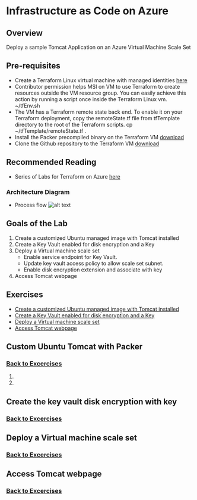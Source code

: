 # Infrastructure as Code on Azure
## Overview

Deploy a sample Tomcat Application on an Azure Virtual Machine Scale Set

## Pre-requisites 
* Create a Terraform Linux virtual machine with managed identities [here](https://docs.microsoft.com/en-us/azure/terraform/terraform-vm-msi)
* Contributor permission helps MSI on VM to use Terraform to create resources outside the VM resource group. You can easily achieve this action by running a script once inside the Terraform Linux vm. 
    ~/tfEnv.sh
* The VM has a Terraform remote state back end. To enable it on your Terraform deployment, copy the remoteState.tf file from tfTemplate directory to the root of the Terraform scripts. 
    cp ~/tfTemplate/remoteState.tf .
* Install the Packer precompiled binary on the Terraform VM [download](https://www.packer.io/intro/getting-started/install.html#precompiled-binaries)
* Clone the Github repository to the Terraform VM [download](https://github.com/preddy727/AzureTerraformTemplates.git)

## Recommended Reading
* Series of Labs for Terraform on Azure [here](https://azurecitadel.com/automation/terraform/)

### Architecture Diagram
* Process flow ![alt text](https://github.com/preddy727/AzureTerraformTemplates/blob/master/images/Picture1.png)

## Goals of the Lab
1. Create a customized Ubuntu managed image with Tomcat installed 
2. Create a Key Vault enabled for disk encryption and a Key
3. Deploy a Virtual machine scale set
    * Enable service endpoint for Key Vault. 
    * Update key vault access policy to allow scale set subnet. 
    * Enable disk encryption extension and associate with key
4. Access Tomcat webpage 

## Exercises

* [Create a customized Ubuntu managed image with Tomcat installed](#Custom-Ubuntu-Tomcat-with-Packer)
* [Create a Key Vault enabled for disk encryption and a Key](#create-the-key-vault-disk-encryption-with-key)
* [Deploy a Virtual machine scale set](#deploy-a-vmss)
* [Access Tomcat webpage](#Access-the-tomcat-webpage)


## Custom Ubuntu Tomcat with Packer
### [Back to Excercises](#exercises)

1. 

2. 


## Create the key vault disk encryption with key
### [Back to Excercises](#exercises)

## Deploy a Virtual machine scale set
### [Back to Excercises](#exercises)

## Access Tomcat webpage
### [Back to Excercises](#exercises)
